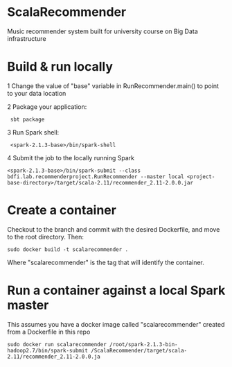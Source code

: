 # ScalaRecommender
Music recommender system built for university course on Big Data infrastructure

# Build & run locally
1 Change the value of "base" variable in RunRecommender.main() to point to your data location

2 Package your application:
```
 sbt package
```
3 Run Spark shell:
```
 <spark-2.1.3-base>/bin/spark-shell 
```
4 Submit the job to the locally running Spark
```
<spark-2.1.3-base>/bin/spark-submit --class bdfi.lab.recommenderproject.RunRecommender --master local <project-base-directory>/target/scala-2.11/recommender_2.11-2.0.0.jar
```

# Create a container
Checkout to the branch and commit with the desired Dockerfile, and move to the root directory. Then:
```
sudo docker build -t scalarecommender .
```
Where "scalarecommender" is the tag that will identify the container.

# Run a container against a local Spark master
This assumes you have a docker image called "scalarecommender" created from a Dockerfile in this repo
```
sudo docker run scalarecommender /root/spark-2.1.3-bin-hadoop2.7/bin/spark-submit /ScalaRecommender/target/scala-2.11/recommender_2.11-2.0.0.ja
```
